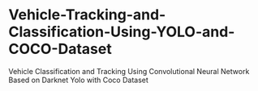 # Vehicle-Tracking-and-Classification-Using-YOLO-and-COCO-Dataset

Vehicle Classification and Tracking Using Convolutional Neural Network Based on Darknet Yolo with Coco Dataset


